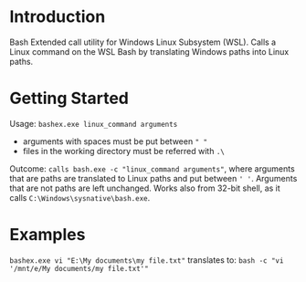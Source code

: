 # Introduction
Bash Extended call utility for Windows Linux Subsystem (WSL).
Calls a Linux command on the WSL Bash by translating Windows paths into Linux paths.

# Getting Started
Usage: `bashex.exe linux_command arguments`
- arguments with spaces must be put between `" "`
- files in the working directory must be referred with `.\`
 
Outcome: `calls bash.exe -c "linux_command arguments"`, where arguments that are paths are translated to Linux paths and put between `' '`.
Arguments that are not paths are left unchanged. 
Works also from 32-bit shell, as it calls `C:\Windows\sysnative\bash.exe`.

# Examples
`bashex.exe vi "E:\My documents\my file.txt"`
translates to:
`bash -c "vi '/mnt/e/My documents/my file.txt'"`